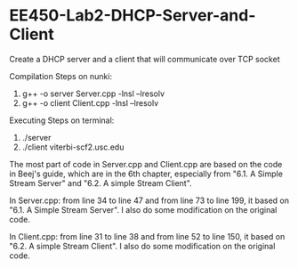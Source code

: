 # EE450-Lab2-DHCP-Server-and-Client

Create a DHCP server and a client that will communicate over TCP socket

Compilation Steps on nunki:
1. g++ -o server Server.cpp -lnsl –lresolv
2. g++ -o client Client.cpp -lnsl –lresolv

Executing Steps on terminal:
1. ./server
2. ./client viterbi-scf2.usc.edu

The most part of code in Server.cpp and Client.cpp are based on the code in Beej's guide, which are in the 6th chapter, especially from "6.1. A Simple Stream Server" and "6.2. A simple Stream Client".

In Server.cpp: from line 34 to line 47 and from line 73 to line 199, it based on "6.1. A Simple Stream Server". I also do some modification on the original code.

In Client.cpp: from line 31 to line 38 and from line 52 to line 150, it based on "6.2. A simple Stream Client". I also do some modification on the original code.

